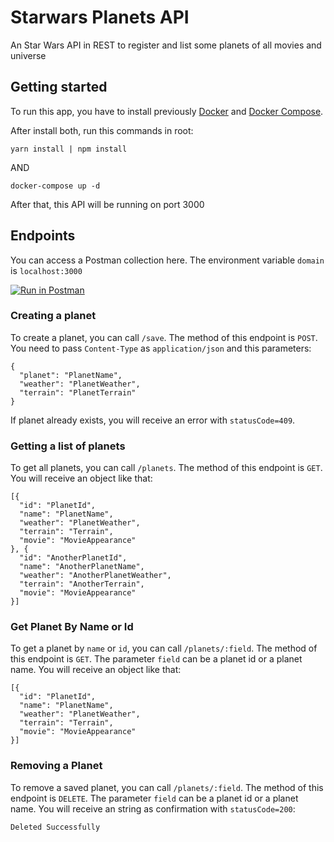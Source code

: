 # Starwars Planets API
An Star Wars API in REST to register and list some planets of all movies and universe

## Getting started
To run this app, you have to install previously [Docker](https://docs.docker.com/install/) and [Docker Compose](https://docs.docker.com/compose/install/).

After install both, run this commands in root:

```
yarn install | npm install
```

AND

```
docker-compose up -d
```

After that, this API will be running on port 3000

## Endpoints

You can access a Postman collection here. The environment variable `domain` is `localhost:3000`

[![Run in Postman](https://run.pstmn.io/button.svg)](https://app.getpostman.com/run-collection/5f89fc826929ef2aa0d9)


### Creating a planet
To create a planet, you can call `/save`. The method of this endpoint is `POST`. You need to pass `Content-Type` as `application/json` and this parameters:
```
{
  "planet": "PlanetName",
  "weather": "PlanetWeather",
  "terrain": "PlanetTerrain"
}
```

If planet already exists, you will receive an error with `statusCode=409`.

### Getting a list of planets
To get all planets, you can call `/planets`. The method of this endpoint is `GET`. You will receive an object like that:

```
[{
  "id": "PlanetId",
  "name": "PlanetName",
  "weather": "PlanetWeather",
  "terrain": "Terrain",
  "movie": "MovieAppearance"
}, {
  "id": "AnotherPlanetId",
  "name": "AnotherPlanetName",
  "weather": "AnotherPlanetWeather",
  "terrain": "AnotherTerrain",
  "movie": "MovieAppearance"
}]
```

### Get Planet By Name or Id
To get a planet by `name` or `id`, you can call `/planets/:field`. The method of this endpoint is `GET`. The parameter `field` can be a planet id or a planet name. You will receive an object like that:

```
[{
  "id": "PlanetId",
  "name": "PlanetName",
  "weather": "PlanetWeather",
  "terrain": "Terrain",
  "movie": "MovieAppearance"
}]
```

### Removing a Planet
To remove a saved planet, you can call `/planets/:field`. The method of this endpoint is `DELETE`. The parameter `field` can be a planet id or a planet name. You will receive an string as confirmation with `statusCode=200`:

```
Deleted Successfully
```
